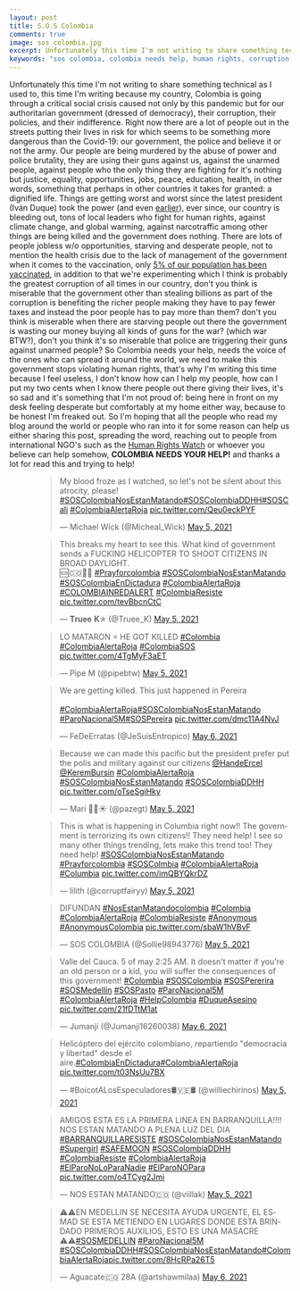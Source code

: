 ```yaml
---
layout: post
title: S.O.S Colombia
comments: true
image: sos_colombia.jpg
excerpt: Unfortunately this time I'm not writing to share something technical as I used to, this time I'm writing because my country, Colombia is going through a critical social crisis caused not only by this pandemic but for our authoritarian government (dressed of democracy), their corruption, their policies, and their indifference.
keywords: "sos colombia, colombia needs help, human rights, corruption, ivan duque, alvaro uribe"
---
```


Unfortunately this time I'm not writing to share something technical as I used to, this time I'm writing because my country, Colombia is going through a critical social crisis caused not only by this pandemic but for our authoritarian government (dressed of democracy), their corruption, their policies, and their indifference. Right now there are a lot of people out in the streets putting their lives in risk for which seems to be something more dangerous than the Covid-19: our government, the police and believe it or not the army. Our people are being murdered by the abuse of power and police brutality, they are using their guns against us, against the unarmed people, against people who the only thing they are fighting for it's nothing but justice, equality, opportunities, jobs, peace, education, health, in other words, something that perhaps in other countries it takes for granted: a dignified life. Things are getting worst and worst since the latest president (Iván Duque) took the power (and even [earlier](https://www.theguardian.com/global-development/2021/feb/19/colombia-farc-tribunal-false-positives)), ever since, our country is bleeding out, tons of local leaders who fight for human rights, against climate change, and global warming, against narcotraffic among other things are being killed and the government does nothing. There are lots of people jobless w/o opportunities, starving and desperate people, not to mention the health crisis due to the lack of management of the government when it comes to the vaccination, only [5% of our population has been vaccinated](https://graphics.reuters.com/world-coronavirus-tracker-and-maps/countries-and-territories/colombia/), in addition to that we're experimenting which I think is probably the greatest corruption of all times in our country, don't you think is miserable that the government other than stealing billions as part of the corruption is benefiting the richer people making they have to pay fewer taxes and instead the poor people has to pay more than them? don't you think is miserable when there are starving people out there the government is wasting our money buying all kinds of guns for the war? (which war BTW?), don't you think it's so miserable that police are triggering their guns against unarmed people? So Colombia needs your help, needs the voice of the ones who can spread it around the world, we need to make this government stops violating human rights, that's why I'm writing this time because I feel useless, I don't know how can I help my people, how can I put my two cents when I know there people out there giving their lives, it's so sad and it's something that I'm not proud of: being here in front on my desk feeling desperate but comfortably at my home either way, because to be honest I'm freaked out. So I'm hoping that all the people who read my blog around the world or people who ran into it for some reason can help us either sharing this post, spreading the word, reaching out to people from international NGO's such as the [Human Rights Watch](https://www.hrw.org/) or whoever you believe can help somehow, **COLOMBIA NEEDS YOUR HELP!** and thanks a lot for read this and trying to help!

<div style="margin-left:10%"> 

<blockquote class="twitter-tweet"><p lang="en" dir="ltr">My blood froze as I watched, so let&#39;s not be silent about this atrocity, please! <a href="https://twitter.com/hashtag/SOSColombiaNosEstanMatando?src=hash&amp;ref_src=twsrc%5Etfw">#SOSColombiaNosEstanMatando</a><a href="https://twitter.com/hashtag/SOSColombiaDDHH?src=hash&amp;ref_src=twsrc%5Etfw">#SOSColombiaDDHH</a><a href="https://twitter.com/hashtag/SOSCali?src=hash&amp;ref_src=twsrc%5Etfw">#SOSCali</a> <a href="https://twitter.com/hashtag/ColombiaAlertaRoja?src=hash&amp;ref_src=twsrc%5Etfw">#ColombiaAlertaRoja</a> <a href="https://t.co/Qeu0eckPYF">pic.twitter.com/Qeu0eckPYF</a></p>&mdash; Michael Wick (@Micheal_Wick) <a href="https://twitter.com/Micheal_Wick/status/1390049924524478465?ref_src=twsrc%5Etfw">May 5, 2021</a></blockquote> <script async src="https://platform.twitter.com/widgets.js" charset="utf-8"></script>

<blockquote class="twitter-tweet"><p lang="en" dir="ltr">This breaks my heart to see this. What kind of government sends a FUCKING HELICOPTER TO SHOOT CITIZENS IN BROAD DAYLIGHT.<br>🆘🇨🇴🙏🏽 <a href="https://twitter.com/hashtag/Prayforcolombia?src=hash&amp;ref_src=twsrc%5Etfw">#Prayforcolombia</a> <a href="https://twitter.com/hashtag/SOSColombiaNosEstanMatando?src=hash&amp;ref_src=twsrc%5Etfw">#SOSColombiaNosEstanMatando</a> <a href="https://twitter.com/hashtag/SOSColombiaEnDictadura?src=hash&amp;ref_src=twsrc%5Etfw">#SOSColombiaEnDictadura</a> <a href="https://twitter.com/hashtag/ColombiaAlertaRoja?src=hash&amp;ref_src=twsrc%5Etfw">#ColombiaAlertaRoja</a> <a href="https://twitter.com/hashtag/COLOMBIAINREDALERT?src=hash&amp;ref_src=twsrc%5Etfw">#COLOMBIAINREDALERT</a> <a href="https://twitter.com/hashtag/ColombiaResiste?src=hash&amp;ref_src=twsrc%5Etfw">#ColombiaResiste</a> <a href="https://t.co/tevBbcnCtC">pic.twitter.com/tevBbcnCtC</a></p>&mdash; 𝐓𝐫𝐮𝐞𝐞 𝐊✯ (@Truee_K) <a href="https://twitter.com/Truee_K/status/1390006293516197894?ref_src=twsrc%5Etfw">May 5, 2021</a></blockquote> <script async src="https://platform.twitter.com/widgets.js" charset="utf-8"></script>

<blockquote class="twitter-tweet"><p lang="en" dir="ltr">LO MATARON = HE GOT KILLED <a href="https://twitter.com/hashtag/Colombia?src=hash&amp;ref_src=twsrc%5Etfw">#Colombia</a> <a href="https://twitter.com/hashtag/ColombiaAlertaRoja?src=hash&amp;ref_src=twsrc%5Etfw">#ColombiaAlertaRoja</a> <a href="https://twitter.com/hashtag/ColombiaSOS?src=hash&amp;ref_src=twsrc%5Etfw">#ColombiaSOS</a> <a href="https://t.co/4TgMyF3aET">pic.twitter.com/4TgMyF3aET</a></p>&mdash; Pipe M (@pipebtw) <a href="https://twitter.com/pipebtw/status/1390072621782376454?ref_src=twsrc%5Etfw">May 5, 2021</a></blockquote> <script async src="https://platform.twitter.com/widgets.js" charset="utf-8"></script>

<blockquote class="twitter-tweet"><p lang="en" dir="ltr">We are getting killed. This just happened in Pereira<br><br> <a href="https://twitter.com/hashtag/ColombiaAlertaRoja?src=hash&amp;ref_src=twsrc%5Etfw">#ColombiaAlertaRoja</a><a href="https://twitter.com/hashtag/SOSColombiaNosEstanMatando?src=hash&amp;ref_src=twsrc%5Etfw">#SOSColombiaNosEstanMatando</a> <br> <a href="https://twitter.com/hashtag/ParoNacional5M?src=hash&amp;ref_src=twsrc%5Etfw">#ParoNacional5M</a><a href="https://twitter.com/hashtag/SOSPereira?src=hash&amp;ref_src=twsrc%5Etfw">#SOSPereira</a> <a href="https://t.co/dmc11A4NvJ">pic.twitter.com/dmc11A4NvJ</a></p>&mdash; FeDeErratas (@JeSuisEntropico) <a href="https://twitter.com/JeSuisEntropico/status/1390119123003363334?ref_src=twsrc%5Etfw">May 6, 2021</a></blockquote> <script async src="https://platform.twitter.com/widgets.js" charset="utf-8"></script>

<blockquote class="twitter-tweet"><p lang="en" dir="ltr">Because we can made this pacific but the president prefer put the polis and military against our citizens <a href="https://twitter.com/HandeErcel?ref_src=twsrc%5Etfw">@HandeErcel</a> <a href="https://twitter.com/KeremBursin?ref_src=twsrc%5Etfw">@KeremBursin</a> <a href="https://twitter.com/hashtag/ColombiaAlertaRoja?src=hash&amp;ref_src=twsrc%5Etfw">#ColombiaAlertaRoja</a> <a href="https://twitter.com/hashtag/SOSColombiaNosEstanMatando?src=hash&amp;ref_src=twsrc%5Etfw">#SOSColombiaNosEstanMatando</a> <a href="https://twitter.com/hashtag/SOSColombiaDDHH?src=hash&amp;ref_src=twsrc%5Etfw">#SOSColombiaDDHH</a> <a href="https://t.co/oTseSgiHky">pic.twitter.com/oTseSgiHky</a></p>&mdash; Mari 🤍🌈☀️ (@pazegt) <a href="https://twitter.com/pazegt/status/1390077649675030529?ref_src=twsrc%5Etfw">May 5, 2021</a></blockquote> <script async src="https://platform.twitter.com/widgets.js" charset="utf-8"></script>

<blockquote class="twitter-tweet"><p lang="en" dir="ltr">This is what is happening in Columbia right now!! The government is terrorizing its own citizens!! They need help! I see so many other things trending, lets make this trend too! They need help! <a href="https://twitter.com/hashtag/SOSColombiaNosEstanMatando?src=hash&amp;ref_src=twsrc%5Etfw">#SOSColombiaNosEstanMatando</a> <a href="https://twitter.com/hashtag/Prayforcolombia?src=hash&amp;ref_src=twsrc%5Etfw">#Prayforcolombia</a> <a href="https://twitter.com/hashtag/SOSColmbia?src=hash&amp;ref_src=twsrc%5Etfw">#SOSColmbia</a> <a href="https://twitter.com/hashtag/ColombiaAlertaRoja?src=hash&amp;ref_src=twsrc%5Etfw">#ColombiaAlertaRoja</a> <a href="https://twitter.com/hashtag/Columbia?src=hash&amp;ref_src=twsrc%5Etfw">#Columbia</a> <a href="https://t.co/imQBYQkrDZ">pic.twitter.com/imQBYQkrDZ</a></p>&mdash; lilith (@corruptfairyy) <a href="https://twitter.com/corruptfairyy/status/1390076140182704131?ref_src=twsrc%5Etfw">May 5, 2021</a></blockquote> <script async src="https://platform.twitter.com/widgets.js" charset="utf-8"></script>

<blockquote class="twitter-tweet"><p lang="en" dir="ltr">DIFUNDAN <a href="https://twitter.com/hashtag/NosEstanMatandocolombia?src=hash&amp;ref_src=twsrc%5Etfw">#NosEstanMatandocolombia</a> <a href="https://twitter.com/hashtag/Colombia?src=hash&amp;ref_src=twsrc%5Etfw">#Colombia</a> <a href="https://twitter.com/hashtag/ColombiaAlertaRoja?src=hash&amp;ref_src=twsrc%5Etfw">#ColombiaAlertaRoja</a> <a href="https://twitter.com/hashtag/ColombiaResiste?src=hash&amp;ref_src=twsrc%5Etfw">#ColombiaResiste</a> <a href="https://twitter.com/hashtag/Anonymous?src=hash&amp;ref_src=twsrc%5Etfw">#Anonymous</a> <a href="https://twitter.com/hashtag/AnonymousColombia?src=hash&amp;ref_src=twsrc%5Etfw">#AnonymousColombia</a> <a href="https://t.co/sbaW1hVBvF">pic.twitter.com/sbaW1hVBvF</a></p>&mdash; SOS COLOMBIA (@Sollie98943776) <a href="https://twitter.com/Sollie98943776/status/1390092464501972997?ref_src=twsrc%5Etfw">May 5, 2021</a></blockquote> <script async src="https://platform.twitter.com/widgets.js" charset="utf-8"></script>

<blockquote class="twitter-tweet"><p lang="en" dir="ltr">Valle del Cauca. 5 of may 2:25 AM. It doesn&#39;t matter if you&#39;re an old person or a kid, you will suffer the consequences of this government! <a href="https://twitter.com/hashtag/Colombia?src=hash&amp;ref_src=twsrc%5Etfw">#Colombia</a> <a href="https://twitter.com/hashtag/SOSColombia?src=hash&amp;ref_src=twsrc%5Etfw">#SOSColombia</a> <a href="https://twitter.com/hashtag/SOSPererira?src=hash&amp;ref_src=twsrc%5Etfw">#SOSPererira</a> <a href="https://twitter.com/hashtag/SOSMedell%C3%ADn?src=hash&amp;ref_src=twsrc%5Etfw">#SOSMedellín</a> <a href="https://twitter.com/hashtag/SOSPasto?src=hash&amp;ref_src=twsrc%5Etfw">#SOSPasto</a> <a href="https://twitter.com/hashtag/ParoNacional5M?src=hash&amp;ref_src=twsrc%5Etfw">#ParoNacional5M</a> <a href="https://twitter.com/hashtag/ColombiaAlertaRoja?src=hash&amp;ref_src=twsrc%5Etfw">#ColombiaAlertaRoja</a> <a href="https://twitter.com/hashtag/HelpColombia?src=hash&amp;ref_src=twsrc%5Etfw">#HelpColombia</a> <a href="https://twitter.com/hashtag/DuqueAsesino?src=hash&amp;ref_src=twsrc%5Etfw">#DuqueAsesino</a> <a href="https://t.co/21fDTtM1at">pic.twitter.com/21fDTtM1at</a></p>&mdash; Jumanji (@Jumanji16260038) <a href="https://twitter.com/Jumanji16260038/status/1390126384241168387?ref_src=twsrc%5Etfw">May 6, 2021</a></blockquote> <script async src="https://platform.twitter.com/widgets.js" charset="utf-8"></script>

<blockquote class="twitter-tweet"><p lang="es" dir="ltr">Helicóptero del ejército colombiano, repartiendo &quot;democracia y libertad&quot; desde el aire.<a href="https://twitter.com/hashtag/ColombiaEnDictadura?src=hash&amp;ref_src=twsrc%5Etfw">#ColombiaEnDictadura</a><a href="https://twitter.com/hashtag/ColombiaAlertaRoja?src=hash&amp;ref_src=twsrc%5Etfw">#ColombiaAlertaRoja</a> <a href="https://t.co/t03NsUu7BX">pic.twitter.com/t03NsUu7BX</a></p>&mdash; #BoicotALosEspeculadores🛢️🇻🇪🛢️ (@williechirinos) <a href="https://twitter.com/williechirinos/status/1390028035856945158?ref_src=twsrc%5Etfw">May 5, 2021</a></blockquote> <script async src="https://platform.twitter.com/widgets.js" charset="utf-8"></script>

<blockquote class="twitter-tweet"><p lang="es" dir="ltr">AMIGOS ESTA ES LA PRIMERA LINEA EN BARRANQUILLA‼️‼️ NOS ESTAN MATANDO A PLENA LUZ DEL DIA <a href="https://twitter.com/hashtag/BARRANQUILLARESISTE?src=hash&amp;ref_src=twsrc%5Etfw">#BARRANQUILLARESISTE</a> <a href="https://twitter.com/hashtag/SOSColombiaNosEstanMatando?src=hash&amp;ref_src=twsrc%5Etfw">#SOSColombiaNosEstanMatando</a> <a href="https://twitter.com/hashtag/Supergirl?src=hash&amp;ref_src=twsrc%5Etfw">#Supergirl</a> <a href="https://twitter.com/hashtag/SAFEMOON?src=hash&amp;ref_src=twsrc%5Etfw">#SAFEMOON</a> <a href="https://twitter.com/hashtag/SOSColombiaDDHH?src=hash&amp;ref_src=twsrc%5Etfw">#SOSColombiaDDHH</a> <a href="https://twitter.com/hashtag/ColombiaResiste?src=hash&amp;ref_src=twsrc%5Etfw">#ColombiaResiste</a> <a href="https://twitter.com/hashtag/ColombiaAlertaRoja?src=hash&amp;ref_src=twsrc%5Etfw">#ColombiaAlertaRoja</a> <a href="https://twitter.com/hashtag/ElParoNoLoParaNadie?src=hash&amp;ref_src=twsrc%5Etfw">#ElParoNoLoParaNadie</a> <a href="https://twitter.com/hashtag/ElParoNOPara?src=hash&amp;ref_src=twsrc%5Etfw">#ElParoNOPara</a> <a href="https://t.co/o4TCyg2Jmi">pic.twitter.com/o4TCyg2Jmi</a></p>&mdash; NOS ESTAN MATANDO🇨🇴 (@viillak) <a href="https://twitter.com/viillak/status/1390022543487246339?ref_src=twsrc%5Etfw">May 5, 2021</a></blockquote> <script async src="https://platform.twitter.com/widgets.js" charset="utf-8"></script>

<blockquote class="twitter-tweet"><p lang="es" dir="ltr">⚠️⚠️EN MEDELLIN SE NECESITA AYUDA URGENTE, EL ESMAD SE ESTA METIENDO EN LUGARES DONDE ESTA BRINDADO PRIMEROS AUXILIOS, ESTO ES UNA MASACRE ⚠️⚠️<a href="https://twitter.com/hashtag/SOSMEDELLIN?src=hash&amp;ref_src=twsrc%5Etfw">#SOSMEDELLIN</a> <a href="https://twitter.com/hashtag/ParoNacional5M?src=hash&amp;ref_src=twsrc%5Etfw">#ParoNacional5M</a> <a href="https://twitter.com/hashtag/SOSColombiaDDHH?src=hash&amp;ref_src=twsrc%5Etfw">#SOSColombiaDDHH</a><a href="https://twitter.com/hashtag/SOSColombiaNosEstanMatando?src=hash&amp;ref_src=twsrc%5Etfw">#SOSColombiaNosEstanMatando</a><a href="https://twitter.com/hashtag/ColombiaAlertaRoja?src=hash&amp;ref_src=twsrc%5Etfw">#ColombiaAlertaRoja</a><a href="https://t.co/8HcRPa26T5">pic.twitter.com/8HcRPa26T5</a></p>&mdash; Aguacate🇨🇴 28A (@artshawmilaa) <a href="https://twitter.com/artshawmilaa/status/1390116196960415745?ref_src=twsrc%5Etfw">May 6, 2021</a></blockquote> <script async src="https://platform.twitter.com/widgets.js" charset="utf-8"></script>

</div>
